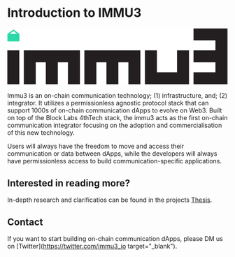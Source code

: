 # Introduction to IMMU3

<picture>
  <source media="(prefers-color-scheme: dark)" srcset="https://github.com/immu3-io/static-assets/raw/main/image/logo-light.svg">
  <source media="(prefers-color-scheme: light)" srcset="https://github.com/immu3-io/static-assets/raw/main/image/logo-dark.svg">
  <img alt="IMMU3 logo" src="https://github.com/immu3-io/static-assets/raw/main/image/logo-dark.svg">
</picture>

Immu3 is an on-chain communication technology; (1) infrastructure, and; (2) integrator. It utilizes a permissionless agnostic protocol stack that can support 1000s of on-chain communication dApps to evolve on Web3. Built on top of the Block Labs 4thTech stack, the immu3 acts as the first on-chain communication integrator focusing on the adoption and commercialisation of this new technology.

Users will always have the freedom to move and access their communication or data between dApps, while the developers will always have permissionless access to build communication-specific applications.

## Interested in reading more?

In-depth research and clarificatios can be found in
the projects [Thesis](https://bit.ly/immu3-thesis).

## Contact

If you want to start building on-chain communication dApps, please DM us on [Twitter](https://twitter.com/immu3_io target="_blank").
